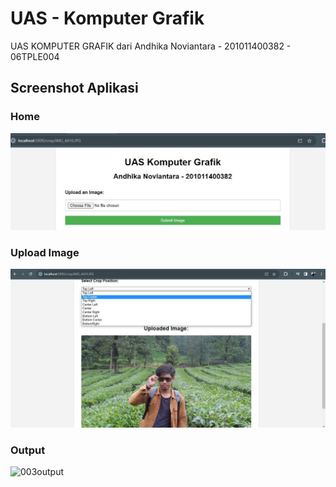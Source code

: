 # UAS - Komputer Grafik

UAS KOMPUTER GRAFIK dari 
Andhika Noviantara - 201011400382 - 06TPLE004

## Screenshot Aplikasi

### Home
![001home](static/images/home.jpg)

### Upload Image
![002upload_gambar](static/images/upload.jpg)

### Output
![003output](https://github.com/muchlass19/komputer-grafik-uas/assets/58159472/faa0a9d1-634e-4f7d-9073-96d6584cc39a)
